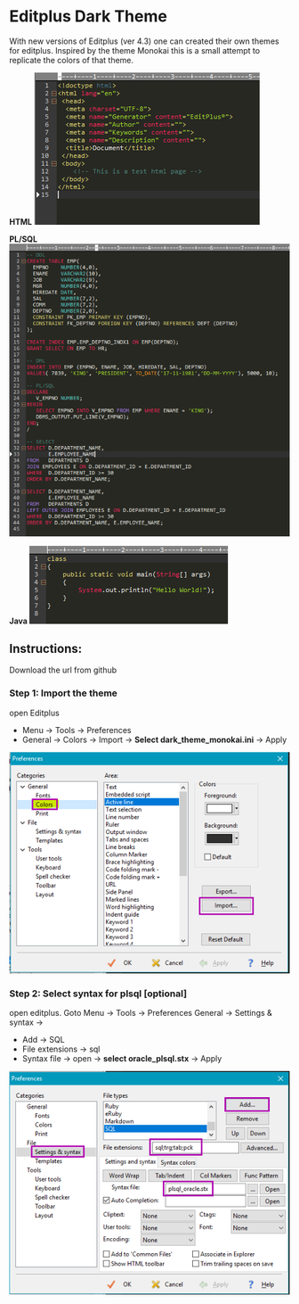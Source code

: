 # Editplus Dark Theme
With new versions of Editplus (ver 4.3) one can created their own themes for editplus. Inspired by the theme Monokai this is a small attempt to replicate the colors of that theme.

**HTML**
![html](/Documentation/html.png?raw=true "Screenshot HTML")

**PL/SQL**
![plsql](/Documentation/plsql.png?raw=true "Screenshot PL/SQL")

**Java**
![java](/Documentation/java.png?raw=true "Screenshot JAVA")

## Instructions:

Download the url from github

### Step 1: Import the theme
open Editplus 
-	Menu -> Tools -> Preferences
-	General -> Colors -> Import -> **Select dark_theme_monokai.ini** -> Apply

![colors](/Documentation/colors.png?raw=true)



### Step 2: Select syntax for plsql [optional]
open editplus. Goto Menu -> Tools -> Preferences
General -> Settings & syntax -> 
-	Add -> SQL
-	File extensions -> sql
-	Syntax file -> open -> **select oracle_plsql.stx** -> Apply

![syntax](/Documentation/syntax.png?raw=true)		